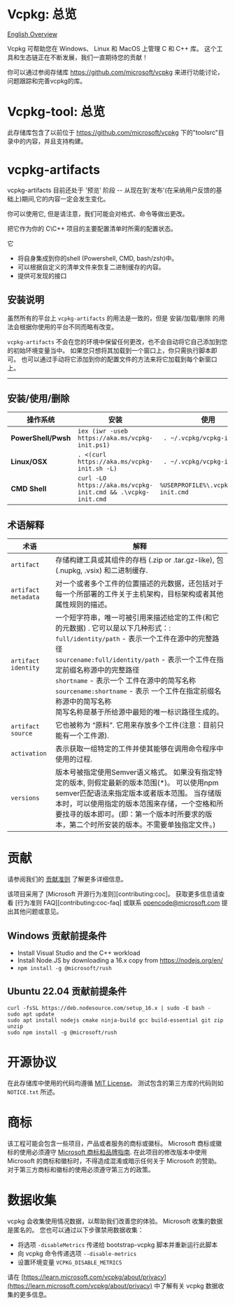 # Vcpkg: 总览

[English Overview](README.md)

Vcpkg 可帮助您在 Windows、 Linux 和 MacOS 上管理 C 和 C++ 库。
这个工具和生态链正在不断发展，我们一直期待您的贡献！

你可以通过参阅存储库 https://github.com/microsoft/vcpkg 来进行功能讨论，问题跟踪和完善vcpkg的库。

# Vcpkg-tool: 总览

此存储库包含了以前位于 https://github.com/microsoft/vcpkg 下的"toolsrc"目录中的内容，并且支持构建。


# vcpkg-artifacts

vcpkg-artifacts 目前还处于 '预览' 阶段 -- 从现在到'发布'(在采纳用户反馈的基础上)期间,它的内容一定会发生变化。

你可以使用它, 但是请注意，我们可能会对格式、命令等做出更改。

把它作为你的 C\C++ 项目的主要配置清单时所需的配置状态。

它
 - 将自身集成到你的shell (Powershell, CMD, bash/zsh)中。
 - 可以根据自定义的清单文件来恢复二进制缓存的内容。
 - 提供可发现的接口

## 安装说明

虽然所有的平台上 `vcpkg-artifacts` 的用法是一致的，但是 安装/加载/删除 的用法会根据你使用的平台不同而略有改变。

`vcpkg-artifacts` 不会在您的环境中保留任何更改，也不会自动将它自己添加到您的初始环境变量当中。 如果您只想将其加载到一个窗口上，你只需执行脚本即可。 也可以通过手动将它添加到你的配置文件的方法来将它加载到每个新窗口上。

<hr>

## 安装/使用/删除

| 操作系统             | 安装                                             | 使用                   | 删除                             |
|---------------------|-------------------------------------------------|-----------------------|---------------------------------|
| **PowerShell/Pwsh** |`iex (iwr -useb https://aka.ms/vcpkg-init.ps1)`              |` . ~/.vcpkg/vcpkg-init.ps1`          | `rmdir -recurse -force ~/.vcpkg`          |
| **Linux/OSX**       |`. <(curl https://aka.ms/vcpkg-init.sh -L)`                  |` . ~/.vcpkg/vcpkg-init`          | `rm -rf ~/.vcpkg`                  |
| **CMD Shell**       |`curl -LO https://aka.ms/vcpkg-init.cmd && .\vcpkg-init.cmd` |`%USERPROFILE%\.vcpkg\vcpkg-init.cmd` | `rmdir /s /q %USERPROFILE%\.vcpkg` |

## 术语解释

| 术语       | 解释                                                 |
|------------|-----------------------------------------------------|
| `artifact` | 存储构建工具或其组件的存档 (.zip or .tar.gz-like), 包 (.nupkg, .vsix) 和二进制缓存. |
| `artifact metadata` | 对一个或者多个工件的位置描述的元数据，还包括对于每一个所部署的工件关于主机架构，目标架构或者其他属性规则的描述。|
| `artifact identity` | 一个短字符串，唯一可被引用来描述给定的工件(和它的元数据) . 它可以是以下几种形式：:<br> `full/identity/path` - 表示一个工件在源中的完整路径<br>`sourcename:full/identity/path` - 表示一个工件在指定前缀名称源中的完整路径<br>`shortname` - 表示一个 工件在源中的简写名称<br>`sourcename:shortname` - 表示 一个工件在指定前缀名称源中的简写名称<br>简写名称是基于所给源中最短的唯一标识路径生成的。 |
| `artifact source` | 它也被称为 “原料”. 它用来存放多个工件(注意：目前只能有一个工件源). |
| `activation` | 表示获取一组特定的工件并使其能够在调用命令程序中使用的过程.|
| `versions` | 版本号被指定使用Semver语义格式。 如果没有指定特定的版本, 则假定最新的版本范围(*)。 可以使用npm semver匹配语法来指定版本或者版本范围。 当存储版本时，可以使用指定的版本范围来存储，一个空格和所要找寻的版本即可。(即：第一个版本时所要求的版本，第二个时所安装的版本。不需要单独指定文件。) |


# 贡献

请参阅我们的 [贡献准则](https://github.com/microsoft/vcpkg-tool/blob/main/README_zh_CN.md#contributing) 了解更多详细信息。

该项目采用了 [Microsoft 开源行为准则][contributing:coc]。
获取更多信息请查看 [行为准则 FAQ][contributing:coc-faq] 或联系 [opencode@microsoft.com](mailto:opencode@microsoft.com) 提出其他问题或意见。

[贡献:提交问题]: https://github.com/microsoft/vcpkg/issues/new/choose
[贡献:提价-拉取请求]: https://github.com/microsoft/vcpkg/pulls
[贡献:行为准则]: https://opensource.microsoft.com/codeofconduct/
[贡献:行为准则-常见问题]: https://opensource.microsoft.com/codeofconduct/

## Windows 贡献前提条件

* Install Visual Studio and the C++ workload
* Install Node.JS by downloading a 16.x copy from https://nodejs.org/en/
* `npm install -g @microsoft/rush`

## Ubuntu 22.04 贡献前提条件
```
curl -fsSL https://deb.nodesource.com/setup_16.x | sudo -E bash -
sudo apt update
sudo apt install nodejs cmake ninja-build gcc build-essential git zip unzip
sudo npm install -g @microsoft/rush
```

# 开源协议

在此存储库中使用的代码均遵循 [MIT License](LICENSE.txt)。 测试包含的第三方库的代码则如 `NOTICE.txt` 所述。

# 商标

该工程可能会包含一些项目，产品或者服务的商标或徽标。 Microsoft 商标或徽标的使用必须遵守 [Microsoft 商标和品牌指南](https://www.microsoft.com/en-us/legal/intellectualproperty/trademarks/usage/general). 在此项目的修改版本中使用 Microsoft 的商标和徽标时，不得造成混淆或暗示任何关于 Microsoft 的赞助。 对于第三方商标和徽标的使用必须遵守第三方的政策。

# 数据收集

vcpkg 会收集使用情况数据，以帮助我们改善您的体验。
Microsoft 收集的数据是匿名的。
您也可以通过以下步骤禁用数据收集：
- 将选项 `-disableMetrics` 传递给 bootstrap-vcpkg 脚本并重新运行此脚本
- 向 vcpkg 命令传递选项 `--disable-metrics`
- 设置环境变量 `VCPKG_DISABLE_METRICS`

请在 [https://learn.microsoft.com/vcpkg/about/privacy](https://learn.microsoft.com/vcpkg/about/privacy) 中了解有关 vcpkg 数据收集的更多信息。
